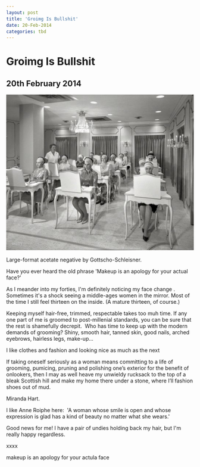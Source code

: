 ```yaml
---
layout: post
title: 'Groimg Is Bullshit'
date: 20-Feb-2014
categories: tbd
---
```


# Groimg Is Bullshit

## 20th February 2014

 

 

<img class="photo-horiz" src="/images/2014/02/SHORPY_5a28197u.preview.jpg" />

<p September 15,   1961. "Helena Rubinstein, 655 Fifth Avenue, New York. Class in session.</p>

<p <a href="http://www.shorpy.com/node/16811">Large-format acetate negative by Gottscho-Schleisner.</a></p>

Have you ever heard the old phrase 'Makeup is an apology for your actual face?'

As I meander into my forties, I'm definitely noticing my face change . Sometimes it's a shock seeing a middle-ages women in the mirror. Most of the time I still feel thirteen on the inside. (A mature thirteen, of course.)

Keeping myself hair-free, trimmed, respectable takes too muh time. If any one part of me is groomed to post-millenial standards, you can be sure that the rest is shamefully decrepit.  Who has time to keep up with the modern demands of grooming? Shiny, smooth hair, tanned skin, good nails, arched eyebrows, hairless legs, make-up...

I like clothes and fashion and looking nice as much as the next

If taking oneself seriously as a woman means committing to a life of grooming, pumicing, pruning and polishing one’s exterior for the benefit of onlookers, then I may as well heave my unwieldy rucksack to the top of a bleak Scottish hill and make my home there under a stone, where I’ll fashion shoes out of mud.

Miranda Hart.

I like Anne Roiphe here:  'A woman whose smile is open and whose expression is glad has a kind of beauty no matter what she wears.'

 

Good news for me! I have a pair of undies holding back my hair, but I'm really happy regardless.

xxxx

 

makeup is an apology for your actula face
